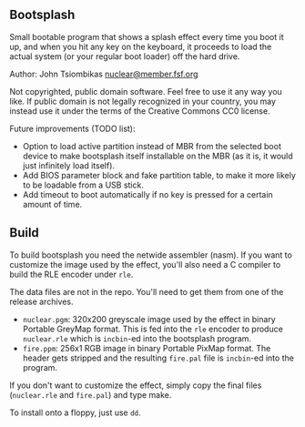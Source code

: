 Bootsplash
----------
Small bootable program that shows a splash effect every time you boot it up, and
when you hit any key on the keyboard, it proceeds to load the actual system (or
your regular boot loader) off the hard drive.


Author: John Tsiombikas <nuclear@member.fsf.org>

Not copyrighted, public domain software. Feel free to use it any way you like.
If public domain is not legally recognized in your country, you may instead use
it under the terms of the Creative Commons CC0 license.

Future improvements (TODO list):

  - Option to load active partition instead of MBR from the selected boot device
    to make bootsplash itself installable on the MBR (as it is, it would just
    infinitely load itself).
  - Add BIOS parameter block and fake partition table, to make it more likely
    to be loadable from a USB stick.
  - Add timeout to boot automatically if no key is pressed for a certain amount
    of time.

Build
-----
To build bootsplash you need the netwide assembler (nasm). If you want to
customize the image used by the effect, you'll also need a C compiler to build
the RLE encoder under `rle`.

The data files are not in the repo. You'll need to get them from one of the
release archives.

  - `nuclear.pgm`: 320x200 greyscale image used by the effect in binary Portable
    GreyMap format.  This is fed into the `rle` encoder to produce `nuclear.rle`
    which is `incbin`-ed into the bootsplash program.
  - `fire.ppm`: 256x1 RGB image in binary Portable PixMap format. The header gets
    stripped and the resulting `fire.pal` file is `incbin`-ed into the program.

If you don't want to customize the effect, simply copy the final files
(`nuclear.rle` and `fire.pal`) and type make.

To install onto a floppy, just use `dd`.

